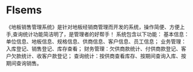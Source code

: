 # Flsems
 《地板销售管理系统》是针对地板经销商管理而开发的系统，操作简便、方便上手,查询统计功能简洁明了，是管理者的好帮手！ 系统包含以下功能： 基本信息：单位信息、地板信息、规格信息、供商信息、客户信息、员工信息； 业务管理：入库登记、销售登记、库存查看； 财务管理：欠供商款统计、付供商款登记、客户欠款统计、收客户款登记； 查询统计：按供商查看库存、按期间查询入库、按期间查询销售。
